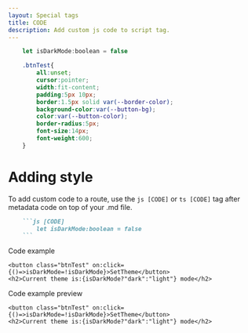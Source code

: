 ```yaml
---
layout: Special tags
title: CODE
description: Add custom js code to script tag.
---
```

```js [CODE]
    let isDarkMode:boolean = false
```
```css [CODE]
    .btnTest{
        all:unset;
        cursor:pointer;
        width:fit-content;
        padding:5px 10px;
        border:1.5px solid var(--border-color);
        background-color:var(--button-bg);
        color:var(--button-color);
        border-radius:5px;
        font-size:14px;
        font-weight:600;
    }
```
# Adding style
To add custom code to a route, use the `js [CODE]` or `ts [CODE]` tag after metadata code on top of your .md file.
```markdown
    ```js [CODE]
        let isDarkMode:boolean = false
    ```
```
Code example
```svelte
<button class="btnTest" on:click={()=>isDarkMode=!isDarkMode}>SetTheme</button>
<h2>Current theme is:{isDarkMode?"dark":"light"} mode</h2>
```
Code example preview
```svelte [add]
<button class="btnTest" on:click={()=>isDarkMode=!isDarkMode}>SetTheme</button>
<h2>Current theme is:{isDarkMode?"dark":"light"} mode</h2>
```